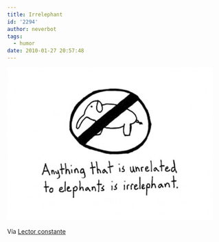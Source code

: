 ```yaml
---
title: Irrelephant
id: '2294'
author: neverbot
tags:
  - humor
date: 2010-01-27 20:57:48
---
```


![201001272057.jpg](./irrelephant/201001272057.jpg)

Vía [Lector constante](http://lectorconstante.tumblr.com/post/356087036/jaaaaaaja-chistazo-juaaaajua-allcreatures)